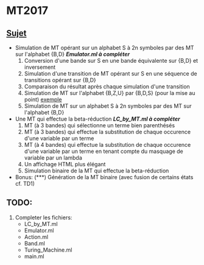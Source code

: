 # MT2017

## [Sujet](http://www-verimag.imag.fr/~perin/enseignement/L3/mcal/projet/)

- Simulation de MT opérant sur un alphabet S à 2n symboles par des MT sur l'alphabet {B,D} ***Emulator.ml à compléter***
    1. Conversion d'une bande sur S en une bande équivalente sur {B,D} et inversement
    2. Simulation d'une transition de MT opérant sur S en une séquence de transitions opérant sur {B,D}
    3. Comparaison du résultat après chaque simulation d'une transition
    4. Simulation de MT sur l'alphabet {B,Z,U} par {B,D,S} (pour la mise au point) [exemple](http://www-verimag.imag.fr/~perin/enseignement/L3/mcal/projet/binary_simulation_TM_incr.html)
    5. Simulation de MT sur un alphabet S à 2n symboles par des MT sur l'alphabet {B,D}
- Une MT qui effectue la beta-réduction ***LC\_by\_MT.ml à compléter***
    1. MT (à 3 bandes) qui sélectionne un terme bien parenthésés
    2. MT (à 3 bandes) qui effectue la substitution de chaque occurence d'une variable par un terme
    3. MT (à 4 bandes) qui effectue la substitution de chaque occurence d'une variable par un terme en tenant compte du masquage de variable par un lambda 
    4. Un affichage HTML plus élégant
    5. Simulation binaire de la MT qui effectue la beta-réduction
- Bonus: (***) Génération de la MT binaire (avec fusion de certains états cf. TD1)


## TODO: 
1. Completer les fichiers: 
    - LC\_by\_MT.ml
    - Emulator.ml
    - Action.ml
    - Band.ml
    - Turing_Machine.ml
    - main.ml
